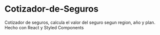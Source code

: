 # Cotizador-de-Seguros
Cotizador de seguros, calcula el valor del seguro segun region, año y plan. Hecho con React y Styled Components
